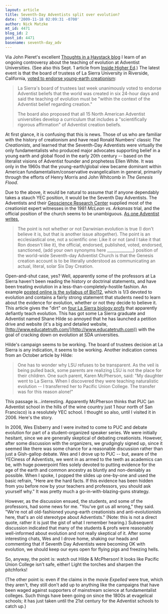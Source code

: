 ```yaml
---
layout: article
title: Seventh-Day Adventists split over evolution?
date: '2009-11-18 02:09:31 -0700'
author: Nick Matzke
mt_id: 4471
blog_id: 2
post_id: 4471
basename: seventh-day_adv
---
```

Via John Pieret's excellent [Thoughts in a Haystack blog](http://dododreams.blogspot.com/2009/11/putting-on-dogma-and-pony-show.html) I learn of an ongoing controversy about the teaching of evolution at Adventist Universities.  (See also this Sept. 1 article from [Inside Higher Ed](http://www.insidehighered.com/news/2009/09/01/evolution).)  The latest event is that the board of trustess of La Sierra University in Riverside, California, [voted to endorse young-earth creationism](http://www.pe.com/localnews/inland/stories/PE_News_Local_S_lasierra18.2f5fedb.html):

> La Sierra's board of trustees last week unanimously voted to endorse Adventist beliefs that the world was created in six 24-hour days and said the teaching of evolution must be "within the context of the Adventist belief regarding creation."
> 
> The board also proposed that all 15 North American Adventist universities develop a curriculum that includes a "scientifically rigorous affirmation" of Adventist creation beliefs.

At first glance, it is confusing that this is news.  Those of us who are familiar with the history of creationism and have read Ronald Numbers' classic _The Creationists_, and learned that the Seventh-Day Adventists were virtually the only fundamentalists who produced major advocates supporting belief in a young earth and global flood in the early 20th century -- based on the literalist visions of Adventist founder and prophetess Ellen White.  It was only in the 1960s that the young-earth/global view became dominant within American fundamentalism/conservative evangelicalism in general, primarily through the efforts of Henry Morris and John Whitcomb in _The Genesis Flood_.

Due to the above, it would be natural to assume that if anyone dependably takes a stauch YEC position, it would be the Seventh Day Adventists.  The Adventists and their [Geoscience Research Center](http://www.grisda.org/) supplied most of the creationist expert witnesses in the 1981 _McLean vs. Arkansas_ trial, and the official position of the church seems to be unambiguous.  [As one Adventist writes](http://www.educatetruth.com/articles/blogs/david-asscherick-talks-about-his-letter-to-the-gc/),

> The point is not whether or not Darwinian evolution is true (I don't believe it is, but that is another issue altogether). The point is an ecclesiastical one, not a scientific one: Like it or not (and I take it that Ron doesn't like it), the official, endorsed, published, voted, endorsed, sanctioned, (add your own synonyms here _____________) position of the world-wide Seventh-day Adventist Church is that the Genesis creation account is to be literally understood as communicating an actual, literal, solar Six Day Creation.

Open-and-shut case, yes?  Well, apparently some of the professors at La Sierra haven't been reading the history or doctrinal statements, and have been treating evolution in a less-than-completely-hostile fashion.  An example [posted online is the syllabus of Bio112](http://www.educatetruth.com/la-sierra-evidence/class-syllabus-from-la-sierra-biology-department-chair/), which is 1/3 devoted to evolution and contains a fairly strong statement that students need to learn about the evidence for evolution, whether or not they decide to believe it.  This article gives the "dirt" on [four La Sierra biology profs](http://www.educatetruth.com/articles/la-sierra-promotes-evolution/) that apparently defiantly teach evolution. This has got some La Sierra graduate and Adventist named Shane Hilde so annoyed that he has launched a petition drive and website (it's a big and detailed website, [http://www.educatetruth.com/](http://www.educatetruth.com)) with the goal of cracking down on evolution at SDA universities.  

Hilde's campaign seems to be working.  The board of trustees decision at La Sierra is any indication, it seems to be working.  Another indication comes from an October article by Hilde:

> One has to wonder why LSU refuses to be transparent. As the veil is being pulled back, some parents are realizing LSU is not the place for their children. One such parent, Karen McPherson, said: "My daughter went to La Sierra. When I discovered they were teaching naturalistic evolution -- I transferred her to Pacific Union College. The transfer was for this reason alone!"

This passage is...interesting.  Apparently McPherson thinks that PUC (an Adventist school in the hills of the wine country just 1 hour north of San Francisco) is a resolutely YEC school.  I thought so also, until I visited it in 2006.  Here's the story.

In 2006, Wes Elsberry and I were invited to come to PUC and debate evolution for part of a student-organized speaker series.  We were initially hesitant, since we are generally skeptical of debating creationists.  However, after some discussion with the organizers, we grudgingly signed up, since it seemed like there was some chance for a reasonable discussion rather than just a Gish-gallop debate.  Wes and I drove up to PUC -- but, aware of the YECiness of Adventists, we went in as armed to the teeth as academics can be, with huge powerpoint files solely devoted to putting evidence for the age of the earth and common ancestry as bluntly and non-deniably as possible.  When I spoke, I popped the slides up one-by-one and used the basic refrain, "Here are the hard facts.  If this evidence has been hidden from you before now by your teachers and professors, you should ask yourself why."  It was pretty much a go-in-with-blazing-guns strategy.

However, as the discussion ensued, the students, and some of the professors, had some news for me.  "You've got us all wrong," they said.  "We're not all old-fashioned young-earth creationists and anti-evolutionists here, that's an old stereotype about Adventists." (Note: this is not a direct quote, rather it is just the gist of what I remember hearing.)  Subsequent discussion indicated that many of the students & profs were reasonably well-informed about evolution and not really skeptical of it.  After some interesting chats, Wes and I drove home, shaking our heads and commenting that if Seventh Day Adventists were becoming OK with evolution, we should keep our eyes open for flying pigs and freezing hells.

So, anyway, the point is: watch out Hilde & McPherson!  It looks like Pacific Union College isn't safe, either!  Light the torches and sharpen the pitchforks!

(The other point is: even if the claims in the movie _Expelled_ were true, which they aren't, they still don't add up to anything like the campaigns that have been waged against supporters of mainstream science at fundamentalist colleges.  Such things have been going on since the 1800s at evagelical schools; it has just taken until the 21st century for the Adventist schools to catch up.)
